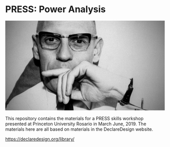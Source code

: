 # PRESS: Power Analysis

![](img.jpg)

This repository contains the materials for a PRESS skills workshop presented at Princeton University Rosario in March June, 2019. The materials here are all based on materials in the DeclareDesign website. 


https://declaredesign.org/library/



